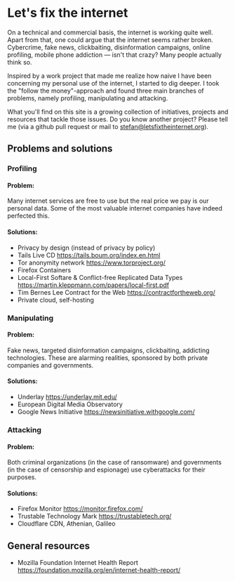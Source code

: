 # Let's fix the internet

On a technical and commercial basis, the internet is working quite well. Apart from that, one could argue that the internet seems rather broken. Cybercrime, fake news, clickbaiting, disinformation campaigns, online profiling, mobile phone addiction — isn't that crazy? Many people actually think so.

Inspired by a work project that made me realize how naive I have been concerning my personal use of the internet, I started to dig deeper. I took the "follow the money"-approach and found three main branches of problems, namely profiling, manipulating and attacking.

What you'll find on this site is a growing collection of initiatives, projects and resources that tackle those issues. Do you know another project? Please tell me (via a github pull request or mail to stefan@letsfixtheinternet.org).

## Problems and solutions

### Profiling
#### Problem: ####

Many internet services are free to use but the real price we pay is our personal data. Some of the most valuable internet companies have indeed perfected this.

#### Solutions: ####
 - Privacy by design (instead of privacy by policy)
 - Tails Live CD https://tails.boum.org/index.en.html 
 - Tor anonymity network https://www.torproject.org/
 - Firefox Containers 
 - Local-First Softare & Conflict-free Replicated Data Types https://martin.kleppmann.com/papers/local-first.pdf
 - Tim Bernes Lee Contract for the Web https://contractfortheweb.org/
 - Private cloud, self-hosting

### Manipulating
#### Problem: ####

Fake news, targeted disinformation campaigns, clickbaiting, addicting technologies. These are alarming realities, sponsored by both private companies and governments.

#### Solutions: ####
 - Underlay https://underlay.mit.edu/
 - European Digital Media Observatory
 - Google News Initiative https://newsinitiative.withgoogle.com/

### Attacking
#### Problem: ####

Both criminal organizations (in the case of ransomware) and governments (in the case of censorship and espionage) use cyberattacks for their purposes.

#### Solutions: ####
 - Firefox Monitor https://monitor.firefox.com/
 - Trustable Technology Mark https://trustabletech.org/
 - Cloudflare CDN, Athenian, Galileo
 
## General resources
 - Mozilla Foundation Internet Health Report https://foundation.mozilla.org/en/internet-health-report/



